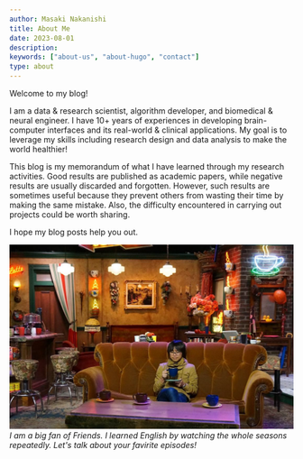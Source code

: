 ```yaml
---
author: Masaki Nakanishi
title: About Me
date: 2023-08-01
description:
keywords: ["about-us", "about-hugo", "contact"]
type: about
---
```


Welcome to my blog! 

I am a data & research scientist, algorithm developer, and biomedical & neural engineer. 
I have 10+ years of experiences in developing brain-computer interfaces and its real-world & clinical applications. 
My goal is to leverage my skills including research design and data analysis to make the world healthier! 

This blog is my memorandum of what I have learned through my research activities. 
Good results are published as academic papers, while negative results are usually discarded and forgotten.
However, such results are sometimes useful because they prevent others from wasting their time by making the same mistake.
Also, the difficulty encountered in carrying out projects could be worth sharing. 

I hope my blog posts help you out.


![Main graphcis](/profile.png)
*I am a big fan of Friends. I learned English by watching the whole seasons repeatedly. Let's talk about your favirite episodes!*